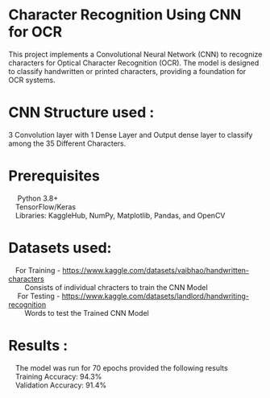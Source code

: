 # Character Recognition Using CNN for OCR

This project implements a Convolutional Neural Network (CNN) to recognize characters for Optical Character Recognition (OCR). The model is designed to classify handwritten or printed characters, providing a foundation for OCR systems.<br>

# CNN Structure used :
   3 Convolution layer with 1 Dense Layer and Output dense layer to classify among the 35 Different Characters.<br>

# Prerequisites
  &emsp; Python 3.8+<br>
   &emsp;TensorFlow/Keras<br>
   &emsp;Libraries: KaggleHub, NumPy, Matplotlib, Pandas, and OpenCV<br>

# Datasets used:
   &emsp;For Training - https://www.kaggle.com/datasets/vaibhao/handwritten-characters<br>
    &emsp; &emsp;Consists of individual chracters to train the CNN Model<br>
  &emsp; For Testing - https://www.kaggle.com/datasets/landlord/handwriting-recognition<br>
    &emsp; &emsp;Words to test the Trained CNN Model <br>

# Results :
   &emsp;The model was run for 70 epochs provided the following results<br>
   &emsp;Training Accuracy: 94.3%<br>
   &emsp;Validation Accuracy: 91.4%<br>

